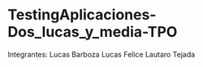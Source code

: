 # TestingAplicaciones-Dos_lucas_y_media-TPO
Integrantes: 
Lucas Barboza
Lucas Felice
Lautaro Tejada
